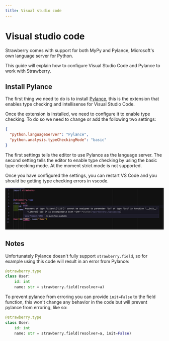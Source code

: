 ```yaml
---
title: Visual studio code
---
```


# Visual studio code

Strawberry comes with support for both MyPy and Pylance, Microsoft's own
language server for Python.

This guide will explain how to configure Visual Studio Code and Pylance to
work with Strawberry.

## Install Pylance

The first thing we need to do is to install
[Pylance](https://marketplace.visualstudio.com/items?itemName=ms-python.vscode-pylance),
this is the extension that enables type checking and intellisense for Visual
Studio Code.

Once the extension is installed, we need to configure it to enable type
checking. To do so we need to change or add the following two settings:

```json
{
  "python.languageServer": "Pylance",
  "python.analysis.typeCheckingMode": "basic"
}
```

The first settings tells the editor to use Pylance as the language server. The
second setting tells the editor to enable type checking by using the basic type
checking mode. At the moment strict mode is not supported.

Once you have configured the settings, you can restart VS Code and you should be
getting type checking errors in vscode.

![Pylance showing a type error](./pylance.png)

## Notes

Unfortunately Pylance doesn't fully support `strawberry.field`, so for example
using this code will result in an error from Pylance:

```python
@strawberry.type
class User:
    id: int
    name: str = strawberry.field(resolver=a)
```

To prevent pylance from erroring you can provide `init=False` to the field
function, this won't change any behavior in the code but will prevent pylance
from erroring, like so:

```python
@strawberry.type
class User:
    id: int
    name: str = strawberry.field(resolver=a, init=False)
```
